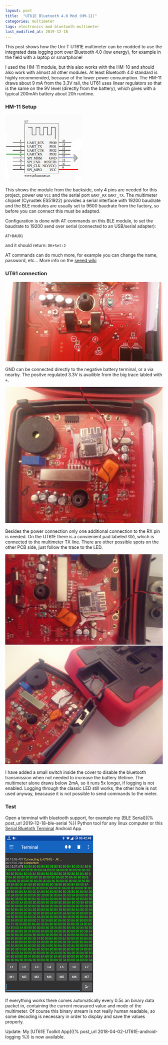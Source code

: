 ```yaml
---
layout: post
title:  "UT61E Bluetooth 4.0 Mod (HM-11)"
categories: multimeter
tags: electronics mod bluetooth multimeter
last_modified_at: 2019-12-18
---
```

This post shows how the Uni-T UT61E multimeter can be modded to use the integrated data logging port over Bluetooth 4.0 (low energy), for example in the field with a laptop or smartphone!

I used the HM-11 module, but this also works with the HM-10 and should also work with almost all other modules. At least Bluetooth 4.0 standard is highly recommended, because of the lower power consumption. 
The HM-11 draws about 9 mA from the 3.3V rail, the UT61 uses linear regulators so that is the same on the 9V level (directly from the battery), which gives with a typical 200mAh battery about 20h runtime.

### HM-11 Setup
![HM-11](/assets/ut61e-mod/hm-11-pinout.jpg)

This shows the module from the backside, only 4 pins are needed for this project, power `GND` `VCC` and the serial port `UART_RX` `UART_TX`.
The multimeter chipset (Cyrustek ES51922) provides a serial interface with 19200 baudrate and the BLE modules are usually set to 9600 baudrate from the factory, so before you can connect this must be adapted.

Configuration is done with AT commands on this BLE module, to set the baudrate to 19200 send over serial (connected to an USB/serial adapter):
```
AT+BAUD1
```
and it should return: `OK+Set:2`

AT commands can do much more, for example you can change the name, password, etc... More info on the [seeed wiki](http://wiki.seeed.cc/Bluetooth_V4.0_HM_11_BLE_Module/)

### UT61 connection

![UT61E power connection](/assets/ut61e-mod/power.jpg)

GND can be connected directly to the negative battery terminal, or a via nearby. The positve regulated 3.3V is availible from the big trace labled with `+`.

![UT61E module connection](/assets/ut61e-mod/module.jpg)

Besides the power connection only one additional connection to the RX pin is needed. On the UT61E there is a convienient pad labeled `SDO`, which is connected to the multimeter TX line. There are other possible spots on the other PCB side, just follow the trace to the LED.

![UT61E power switch](/assets/ut61e-mod/ble-overview.jpg)
![UT61E power switch](/assets/ut61e-mod/switch.jpg)

I have added a small switch inside the cover to disable the bluetooth transmission when not needed to increase the battery lifetime. The multimeter alone draws below 2mA, so it runs 5x longer, if logging is not enabled. Logging through the classic LED still works, the other hole is not used anyway, beacause it is not possible to send commands to the meter.

### Test
Open a terminal with bluetooth support, for example my [BLE Serial]({% post_url 2019-12-18-ble-serial %}) Python tool for any linux computer
or this [Serial Bluetoth Terminal](https://play.google.com/store/apps/details?id=de.kai_morich.serial_bluetooth_terminal) Android App. 

![Serial terminal screenshot](/assets/ut61e-mod/ble-serial-bin.png)

If everything works there comes automatically every 0.5s an binary data packet in, containing the current measured value and mode of the multimeter.
Of course this binary stream is not really human readable, so some decoding is necessary in order to display and save the values properly.

Update: My [UT61E Toolkit App]({% post_url 2018-04-02-UT61E-android-logging %}) is now available.